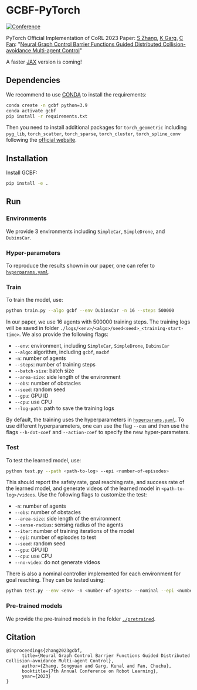 # GCBF-PyTorch

[![Conference](https://img.shields.io/badge/CoRL-Accepted-success)](https://mit-realm.github.io/gcbf-website/)

PyTorch Official Implementation of CoRL 2023 Paper: [S Zhang](https://syzhang092218-source.github.io), [K Garg](https://kunalgarg.mit.edu/), [C Fan](https://chuchu.mit.edu): "[Neural Graph Control Barrier Functions Guided Distributed Collision-avoidance Multi-agent Control](https://mit-realm.github.io/gcbf-website/)"

A faster [JAX](https://github.com/google/jax) version is coming! 

## Dependencies

We recommend to use [CONDA](https://www.anaconda.com/) to install the requirements:

```bash
conda create -n gcbf python=3.9
conda activate gcbf
pip install -r requirements.txt
```

Then you need to install additional packages for `torch_geometric` including `pyg_lib`, `torch_scatter`, `torch_sparse`, `torch_cluster`, `torch_spline_conv` following the [official website](https://pytorch-geometric.readthedocs.io/en/latest/).

## Installation

Install GCBF: 

```bash
pip install -e .
```

## Run

### Environments

We provide 3 environments including `SimpleCar`, `SimpleDrone`, and `DubinsCar`. 

### Hyper-parameters

To reproduce the results shown in our paper, one can refer to [`hyperparams.yaml`](gcbf/trainer/hyperparams.yaml).

### Train

To train the model, use:

```bash
python train.py --algo gcbf --env DubinsCar -n 16 --steps 500000
```

In our paper, we use 16 agents with 500000 training steps. The training logs will be saved in folder `./logs/<env>/<algo>/seed<seed>_<training-start-time>`. We also provide the following flags:

- `--env`: environment, including `SimpleCar`, `SimpleDrone`, `DubinsCar`
- `--algo`: algorithm, including `gcbf`, `macbf`
- `-n`: number of agents
- `--steps`: number of training steps
- `--batch-size`: batch size
- `--area-size`: side length of the environment
- `--obs`: number of obstacles
- `--seed`: random seed
- `--gpu`: GPU ID
- `--cpu`: use CPU
- `--log-path`: path to save the training logs

By default, the training uses the hyperparameters in [`hyperparams.yaml`](gcbf/trainer/hyperparams.yaml). To use different hyperparameters, one can use the flag `--cus` and then use the flags `--h-dot-coef` and `--action-coef` to specify the new hyper-parameters. 

### Test

To test the learned model, use:

```bash
python test.py --path <path-to-log> --epi <number-of-episodes>
```

This should report the safety rate, goal reaching rate, and success rate of the learned model, and generate videos of the learned model in `<path-to-log>/videos`. Use the following flags to customize the test:

- `-n`: number of agents
- `--obs`: number of obstacles
- `--area-size`: side length of the environment
- `--sense-radius`: sensing radius of the agents
- `--iter`: number of training iterations of the model
- `--epi`: number of episodes to test
- `--seed`: random seed
- `--gpu`: GPU ID
- `--cpu`: use CPU
- `--no-video`: do not generate videos

There is also a nominal controller implemented for each environment for goal reaching. They can be tested using:

```bash
python test.py --env <env> -n <number-of-agents> --nominal --epi <number-of-episodes>
```

### Pre-trained models
We provide the pre-trained models in the folder [`./pretrained`](pretrained).

## Citation

```
@inproceedings{zhang2023gcbf,
      title={Neural Graph Control Barrier Functions Guided Distributed Collision-avoidance Multi-agent Control},
      author={Zhang, Songyuan and Garg, Kunal and Fan, Chuchu},
      booktitle={7th Annual Conference on Robot Learning},
      year={2023}
}
```
